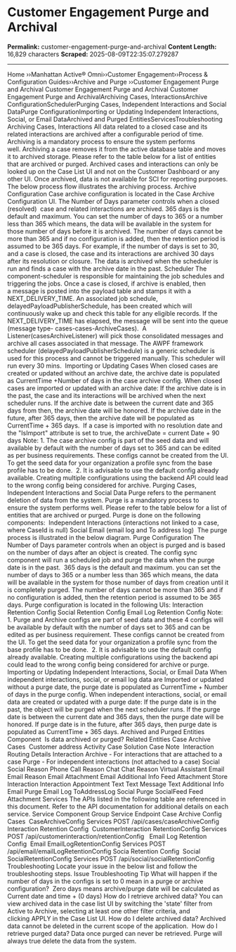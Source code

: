 # Customer Engagement Purge and Archival 

**Permalink:** customer-engagement-purge-and-archival
**Content Length:** 16,829 characters
**Scraped:** 2025-08-09T22:35:07.279287

---

Home &rsaquo;&rsaquo;Manhattan Active® Omni&rsaquo;&rsaquo;Customer Engagement&rsaquo;&rsaquo;Process & Configuration Guides&rsaquo;&rsaquo;Archive and Purge ››Customer Engagement Purge and Archival Customer Engagement Purge and Archival Customer Engagement Purge and ArchivalArchiving Cases, InteractionsArchive ConfigurationSchedulerPurging&nbsp;Cases, Independent Interactions and&nbsp;Social DataPurge ConfigurationImporting or Updating Independent Interactions, Social, or Email DataArchived and Purged EntitiesServicesTroubleshooting Archiving Cases, Interactions All&nbsp;data related to a closed case and its related interactions are archived after a configurable period of time. Archiving is a mandatory process to ensure&nbsp;the system performs well.&nbsp;Archiving a case removes it&nbsp;from the active database table and moves it to archived storage.&nbsp;Please refer to the table below&nbsp;for a list of entities that are archived or purged. Archived cases and interactions can only be looked up on the Case List UI and not on the Customer Dashboard or any other UI. Once archived, data is not available for SCI for reporting purposes. The below process flow illustrates the archiving process. Archive Configuration Case archive configuration is located in the Case Archive Configuration UI. The Number of Days parameter controls when a closed (resolved)&nbsp; case and related interactions are archived. 365 days is the default and maximum. You can set the number of days to 365 or a number less than 365 which means, the data will be available in the system for those number of days before it is archived. The number of days cannot be more than 365 and if no configuration is added, then the retention period is assumed to be 365 days. For example, if the number of&nbsp;days is set to 30, and a case is closed, the case and its interactions are&nbsp;archived&nbsp;30&nbsp;days after its&nbsp;resolution or closure. The data is archived when the&nbsp;scheduler is run and finds a case with the archive date in the past. Scheduler The component-scheduler is responsible for maintaining the job schedules and triggering the jobs. Once a&nbsp;case is closed, if archive is enabled, then a&nbsp;message is posted&nbsp;into the payload table and stamps it with a NEXT_DELIVERY_TIME. An associated job schedule, delayedPayloadPublisherSchedule, has been created which will continuously wake up and check this table for any eligible records. If the NEXT_DELIVERY_TIME has elapsed, the message will be sent into the queue (message type- cases-cases-ArchiveCases).&nbsp; A Listener(casesArchiveListener) will pick those consolidated messages and archive all cases associated in that message. The AWPF&nbsp;framework scheduler (delayedPayloadPublisherSchedule) is a generic scheduler is used for this process and cannot be triggered manually. This scheduler will run every 30 mins.&nbsp; Importing or Updating Cases When closed cases are created or updated without an archive date, the archive date is populated as&nbsp;CurrentTime +Number of days in the case archive config. When closed cases are imported&nbsp;or updated with an archive date: If the archive date is in the past, the case and its interactions will be archived when&nbsp;the next scheduler runs. If the archive date is between&nbsp;the current date and 365 days from then,&nbsp;the archive date will be honored. If the archive date in the future, after 365 days, then the archive date will be populated as CurrentTime + 365 days.&nbsp; If a case is imported with no resolution date and the &quot;IsImport&quot; attribute is set to true, the archiveDate = current Date + 90 days Note: 1. The case archive config is&nbsp;part of the seed data and will available by default with the number of days set to 365 and can be edited as per business requirements. These configs&nbsp;cannot be created from the UI. To get the seed data for your organization a&nbsp;profile sync from the base profile has to be done.&nbsp; 2. It is advisable to use the default config already available. Creating multiple configurations using the backend API&nbsp;could lead to the wrong config being considered for archive. Purging&nbsp;Cases, Independent Interactions and&nbsp;Social Data Purge refers to the permanent deletion of data from the system. Purge&nbsp;is a mandatory process to ensure&nbsp;the system performs well.&nbsp;Please refer to the table below&nbsp;for a list of entities that are archived or purged.&nbsp;Purge is done on the following components:&nbsp; Independent Interactions (interactions not linked to a case, where CaseId is null) Social Email (email log and To address log)&nbsp; The purge process is illustrated in the below diagram. Purge Configuration The Number of Days parameter controls when an object is purged and is based on the number of days after an object is created. The config sync component will run a scheduled job and purge the data when the purge date is in the past.&nbsp; 365 days is the default and maximum. you can set the number of days to 365 or a number less than 365 which means, the data will be available in the system for those number of days from creation until&nbsp;it is completely purged. The number of days cannot be more than 365 and if no configuration is added, then the retention period is assumed to be 365 days. Purge configuration is located in the following UIs: Interaction Retention Config Social Retention Config Email Log Retention Config Note: 1. Purge and Archive configs are part of seed data and these 4 configs will be available by default with the number of days set to 365 and can be edited as per business requirement. These configs&nbsp;cannot be created from the UI. To get the seed data for your organization a&nbsp;profile sync from the base profile has to be done.&nbsp; 2. It is advisable to use the default config already available. Creating multiple configurations using the backend api could lead to the wrong config being considered for archive or purge. Importing or Updating Independent Interactions, Social, or Email Data When independent interactions, social, or email log data&nbsp;are Imported&nbsp;or updated without a purge date, the purge&nbsp;date is populated as&nbsp;CurrentTime + Number of days in the purge config. When independent interactions, social, or email data&nbsp;are created or updated with&nbsp;a purge date: If the purge date is in the past, the object will be purged when&nbsp;the next scheduler runs. If the purge date is between&nbsp;the current date and 365 days, then the purge&nbsp;date will be honored. If purge date is in the future, after 365 days, then purge date is populated as CurrentTime + 365 days. Archived and Purged Entities Component&nbsp; Is data&nbsp;archived or purged? Related Entities Case Archive Cases&nbsp; Customer address Activity Case Solution Case Note &nbsp;Interaction Routing Details Interaction Archive - For interactions that are attached to a case Purge - For independent interactions&nbsp;(not attached to a case) Social Social Reason Phone Call Reason Chat Chat Reason Virtual Assistant Email Email Reason Email Attachment Email Additional Info Feed Attachment Store Interaction Interaction Appointment Text Text Message Text Additional Info Email Purge Email Log ToAddressLog Social Purge SocialFeed Feed Attachment Services The&nbsp;APIs listed in the following table are referenced in this document. Refer to the API documentation for additional details on&nbsp;each service. Service Component Group Service Endpoint Case Archive Config&nbsp; Cases&nbsp; CaseArchiveConfig Services POST /api/cases/caseArchiveConfig &nbsp; Interaction Retention Config&nbsp; CustomerInteraction RetentionConfig Services POST /api/customerinteraction/retentionConfig &nbsp; Email Log Retention Config&nbsp; Email EmailLogRetentionConfig Services POST /api/email/emailLogRetentionConfig Socia Retention Config&nbsp; Social SocialRetentionConfig Services POST /api/social/socialRetentionConfig Troubleshooting Locate your issue in the below list and follow the troubleshooting steps. Issue Troubleshooting Tip What will happen if the number of days in the configs is set to 0 mean in a purge or archive configuration?&nbsp; Zero days means archive/purge date will be calculated as&nbsp; Current date and time + (0 days) How do I retrieve archived data? You can view archived data in the case list UI by switching the &#39;state&#39; filter from Active to Archive, selecting at least one other filter criteria, and clicking&nbsp;APPLY in the Case List UI. How do I delete archived data? Archived data cannot be deleted in the current scope of the application.&nbsp; How do I retrieve purged data? Data once purged can never be retrieved. Purge will always true delete the data from the system.&nbsp; &nbsp;